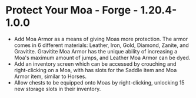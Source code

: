 # Protect Your Moa - Forge - 1.20.4-1.0.0

- Add Moa Armor as a means of giving Moas more protection. The armor comes in 6 different materials: Leather, Iron, Gold, Diamond, Zanite, and Gravitite. Gravitite Moa Armor has the unique ability of increasing a Moa's maximum amount of jumps, and Leather Moa Armor can be dyed.
- Add an inventory screen which can be accessed by crouching and right-clicking on a Moa, with has slots for the Saddle item and Moa Armor item, similar to Horses.
- Allow chests to be equipped onto Moas by right-clicking, unlocking 15 new storage slots in their inventory.

